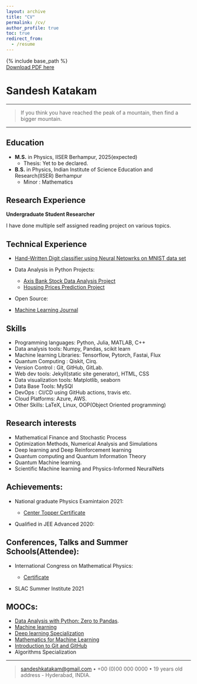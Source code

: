 ```yaml
---
layout: archive
title: "CV"
permalink: /cv/
author_profile: true
toc: true
redirect_from:
  - /resume
---
```


{% include base_path %}<br />
<a href='https://www.dropbox.com/s/1tl55n9vcxv2t12/SANDESHCV%20%283%29.pdf?dl=0'>Download PDF here</a><br />


Sandesh Katakam  
============
----

>  If you think you have reached the peak of a mountain, 
>  then find a bigger mountain.

----

## Education

* __M.S.__ in Physics, IISER Berhampur, 2025(expected)
  * Thesis: Yet to be declared.
* __B.S.__ in Physics, Indian Institute of Science Education and Research(IISER) Berhampur
  * Minor : Mathematics

## Research Experience

**Undergraduate Student Researcher**

I have done multiple self assigned reading project on various topics. 

## Technical Experience

* [Hand-Written Digit classifier using Neural Netowrks on MNIST data set](https://github.com/sandeshkatakam/coursera-Machine-Learning-Assignments/tree/main/ex4-Handwritten_digit_classifier)  

* Data Analysis in Python Projects:
  * [Axis Bank Stock Data Analysis Project](https://gist.github.com/sandeshkatakam/891945502c6e0914ebb0436f0029971b) 
  *  [Housing Prices Prediction Project](https://gist.github.com/sandeshkatakam/059f27e766bfac09691f261c73a44f73)

* Open Source:
  

* [Machine Learning Journal](https://sandeshkatakam.github.io/My-Machine_learning-Blog/)

## Skills

* Programming languages: Python, Julia, MATLAB, C++
* Data analysis tools: Numpy, Pandas, scikit learn
* Machine learning Libraries:  Tensorflow, Pytorch, Fastai, Flux
* Quantum Computing : Qiskit, Cirq.
* Version Control : Git, GitHub, GitLab.
* Web dev tools: Jekyll(static site generator), HTML, CSS
* Data visualization tools: Matplotlib, seaborn
* Data Base Tools: MySQl
* DevOps : CI/CD using GitHub actions, travis etc.
* Cloud Platforms: Azure, AWS.
* Other Skills: LaTeX, Linux, OOP(Object Oriented programming)

## Research interests

* Mathematical Finance and Stochastic Process
* Optimization Methods, Numerical Analysis and Simulations
* Deep learning and Deep Reinforcement learning
* Quantum computing and Quantum Information Theory
* Quantum Machine learning.
* Scientific Machine learning and Physics-Informed NeuralNets


## Achievements:

* National graduate Physics Examintaion 2021:  
  * [Center Topper Certificate](https://drive.google.com/file/d/1T1zBHhxItLTdXpi7-AffbiSNcM0oltBV/view?usp=sharing)  

* Qualified in JEE Advanced 2020:  

## Conferences, Talks and Summer Schools(Attendee):

* International Congress on Mathematical Physics:
  * [Certificate](https://drive.google.com/file/d/1bEbMV4FJnXpocoT2GSPFEhWP8e5emywi/view?usp=sharing)  

* SLAC Summer Institute 2021

## MOOCs:
* [Data Analysis with Python: Zero to Pandas](https://drive.google.com/file/d/1Y3-A7VCPIkVyOlYTC4-Acf5VD_9JJH_L/view?usp=sharing).
* [Machine learning](https://drive.google.com/file/d/1Giafic7qIe1O4UcWVz3ueT-lvrx-s-8D/view?usp=sharing) 
* [Deep learning Specialization](https://drive.google.com/file/d/1GKMuHj2QSULztLGGQVW41qXAxUIw2G4v/view?usp=sharing)
* [Mathematics for Machine Learning](https://drive.google.com/file/d/19BvOhxBM0JO2UcSMG67bxlYVSE2Y3mKE/view?usp=sharing)
* [Introduction to Git and GitHub](https://drive.google.com/file/d/16-tCWsHgVi0UXp5KuAk-ClImJ2UyEwTU/view?usp=sharing)
* Algorithms Specialization



----

> <sandeshkatakam@gmail.com> • +00 (0)00 000 0000 • 19 years old\
> address - Hyderabad, INDIA.
